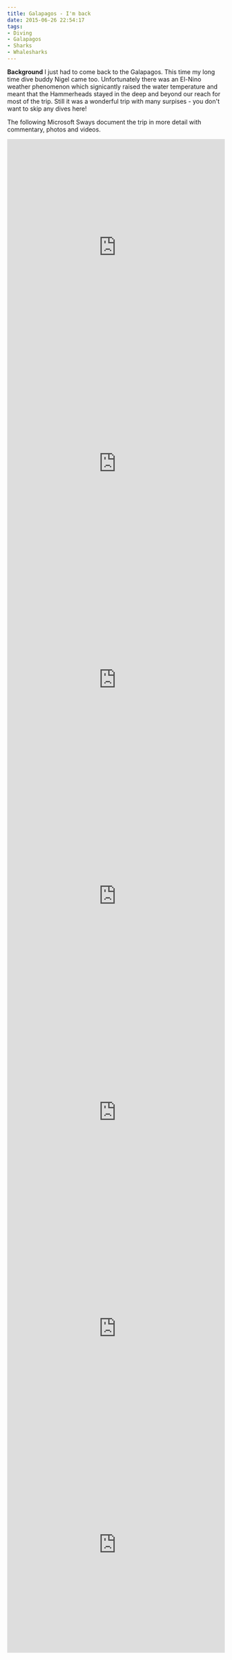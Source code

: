 ```yaml
---
title: Galapagos - I'm back
date: 2015-06-26 22:54:17
tags:
- Diving
- Galapagos
- Sharks
- Whalesharks
---
```

**Background**
I just had to come back to the Galapagos. This time my long time dive buddy Nigel came too. Unfortunately there was an El-Nino weather phenomenon which signicantly raised the water temperature and meant that the Hammerheads stayed in the deep and beyond our reach for most of the trip. Still it was a wonderful trip with many surpises - you don't want to skip any dives here!

The following Microsoft Sways document the trip in more detail with commentary, photos and videos.

<iframe width="760px" height="500px" src="https://sway.office.com/s/nXUzFkNtnQIlV3Is/embed" frameborder="0" marginheight="0" marginwidth="0" max-width="100%" sandbox="allow-forms allow-modals allow-orientation-lock allow-popups allow-same-origin allow-scripts" scrolling="no" style="border: none; max-width: 100%; max-height: 100vh" allowfullscreen mozallowfullscreen msallowfullscreen webkitallowfullscreen></iframe>

<iframe width="760px" height="500px" src="https://sway.office.com/s/8jzjUJPnt-8WLg5t/embed" frameborder="0" marginheight="0" marginwidth="0" max-width="100%" sandbox="allow-forms allow-modals allow-orientation-lock allow-popups allow-same-origin allow-scripts" scrolling="no" style="border: none; max-width: 100%; max-height: 100vh" allowfullscreen mozallowfullscreen msallowfullscreen webkitallowfullscreen></iframe>

<iframe width="760px" height="500px" src="https://sway.office.com/s/CRC5BPDmXhm6EjP8/embed" frameborder="0" marginheight="0" marginwidth="0" max-width="100%" sandbox="allow-forms allow-modals allow-orientation-lock allow-popups allow-same-origin allow-scripts" scrolling="no" style="border: none; max-width: 100%; max-height: 100vh" allowfullscreen mozallowfullscreen msallowfullscreen webkitallowfullscreen></iframe>

<iframe width="760px" height="500px" src="https://sway.office.com/s/d9JkNIeQTUP_SD5H/embed" frameborder="0" marginheight="0" marginwidth="0" max-width="100%" sandbox="allow-forms allow-modals allow-orientation-lock allow-popups allow-same-origin allow-scripts" scrolling="no" style="border: none; max-width: 100%; max-height: 100vh" allowfullscreen mozallowfullscreen msallowfullscreen webkitallowfullscreen></iframe>

<iframe width="760px" height="500px" src="https://sway.office.com/s/olyZqUlW9-vRCW5v/embed" frameborder="0" marginheight="0" marginwidth="0" max-width="100%" sandbox="allow-forms allow-modals allow-orientation-lock allow-popups allow-same-origin allow-scripts" scrolling="no" style="border: none; max-width: 100%; max-height: 100vh" allowfullscreen mozallowfullscreen msallowfullscreen webkitallowfullscreen></iframe>

<iframe width="760px" height="500px" src="https://sway.office.com/s/XGFnKJFwppgP41fP/embed" frameborder="0" marginheight="0" marginwidth="0" max-width="100%" sandbox="allow-forms allow-modals allow-orientation-lock allow-popups allow-same-origin allow-scripts" scrolling="no" style="border: none; max-width: 100%; max-height: 100vh" allowfullscreen mozallowfullscreen msallowfullscreen webkitallowfullscreen></iframe>

<iframe width="760px" height="500px" src="https://sway.office.com/s/3IqWEeBOYzmV-tx5/embed" frameborder="0" marginheight="0" marginwidth="0" max-width="100%" sandbox="allow-forms allow-modals allow-orientation-lock allow-popups allow-same-origin allow-scripts" scrolling="no" style="border: none; max-width: 100%; max-height: 100vh" allowfullscreen mozallowfullscreen msallowfullscreen webkitallowfullscreen></iframe>

